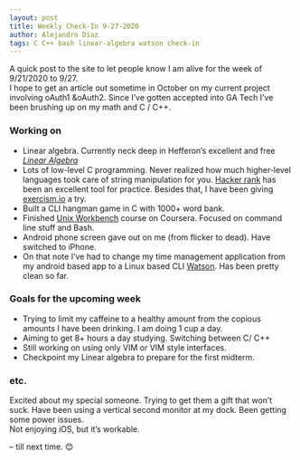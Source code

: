```yaml
---
layout: post
title: Weekly Check-In 9-27-2020
author: Alejandro Diaz
tags: C C++ bash linear-algebra watson check-in
---
```


<p>A quick post to the site to let people know I am alive for the week of 9/21/2020 to 9/27.<br>
I hope to get an article out sometime in October on my current project involving oAuth1 &amp;oAuth2. Since I’ve gotten accepted into GA Tech I’ve been brushing up on my math and C / C++.</p>
<h3 id="working-on">Working on</h3>
<ul>
<li>Linear algebra. Currently neck deep in Hefferon’s excellent and free <em><a href="http://joshua.smcvt.edu/linearalgebra/">Linear Algebra</a></em></li>
<li>Lots of low-level C programming. Never realized how much higher-level languages took care of string manipulation for you. <a href="https://www.hackerrank.com">Hacker rank</a> has been an excellent tool for practice. Besides that, I have been giving <a href="https://exercism.io/">exercism.io</a> a try.</li>
<li>Built a CLI hangman game in C with 1000+ word bank.</li>
<li>Finished <a href="https://www.coursera.org/learn/unix">Unix Workbench</a> course on Coursera. Focused on command line stuff and Bash.</li>
<li>Android phone screen gave out on me (from flicker to dead). Have switched to iPhone.</li>
<li>On that note I’ve had to change my time management application from my android based app to a Linux based CLI <a href="https://github.com/TailorDev/Watson">Watson</a>. Has been pretty clean so far.</li>
</ul>
<h3 id="goals-for-the-upcoming-week">Goals for the upcoming week</h3>
<ul>
<li>Trying to limit my caffeine to a healthy amount from the copious amounts I have been drinking. I am doing 1 cup a day.</li>
<li>Aiming to get 8+ hours a day studying. Switching between C/ C++</li>
<li>Still working on using only VIM or VIM style interfaces.</li>
<li>Checkpoint my Linear algebra to prepare for the first midterm.</li>
</ul>
<h3 id="etc.">etc.</h3>
<p>Excited about my special someone. Trying to get them a gift that won’t suck. Have been using a vertical second monitor at my dock. Been getting some power issues.<br>
Not enjoying iOS, but it’s workable.</p>
<p>– till next time. 😊</p>

